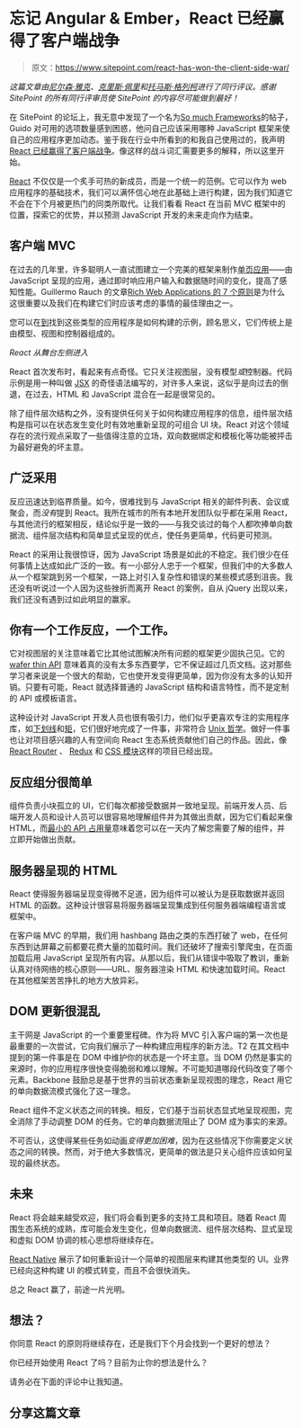 # 忘记 Angular & Ember，React 已经赢得了客户端战争

> 原文：<https://www.sitepoint.com/react-has-won-the-client-side-war/>

*这篇文章由[尼尔森·雅克](https://twitter.com/nilsonjacques)、[克里斯·佩里](https://www.sitepoint.com/author/cperry/)和[托马斯·格列柯](https://www.sitepoint.com/author/tgreco/)进行了同行评议。感谢 SitePoint 的所有同行评审员使 SitePoint 的内容尽可能做到最好！*

在 SitePoint 的论坛上，我无意中发现了一个名为[So much Frameworks](https://community.sitepoint.com/t/so-many-frameworks/205290)的帖子，Guido 对可用的选项数量感到困惑，他问自己应该采用哪种 JavaScript 框架来使自己的应用程序更加动态。鉴于我在行业中所看到的和我自己使用过的，我声明 [React 已经赢得了客户端战争](https://community.sitepoint.com/t/so-many-frameworks/205290/28?u=pullo)。像这样的战斗词汇需要更多的解释，所以这里开始。

[React](https://facebook.github.io/react/) 不仅仅是一个炙手可热的新成员，而是一个统一的范例。它可以作为 web 应用程序的基础技术，我们可以满怀信心地在此基础上进行构建，因为我们知道它不会在下个月被更热门的同类所取代。让我们看看 React 在当前 MVC 框架中的位置，探索它的优势，并以预测 JavaScript 开发的未来走向作为结束。

## 客户端 MVC

在过去的几年里，许多聪明人一直试图建立一个完美的框架来制作[单页应用](https://en.wikipedia.org/wiki/Single-page_application)——由 JavaScript 呈现的应用，通过即时响应用户输入和数据随时间的变化，提高了感知性能。Guillermo Rauch 的文章[Rich Web Applications 的 7 个原则](http://rauchg.com/2014/7-principles-of-rich-web-applications)是为什么这很重要以及我们在构建它们时应该考虑的事情的最佳理由之一。

您可以在[到](http://todomvc.com/)找到这些类型的应用程序是如何构建的示例，顾名思义，它们传统上是由模型、视图和控制器组成的。

*React 从舞台左侧进入*

React 首次发布时，看起来有点奇怪。它只关注视图层，没有模型*或*控制器。代码示例是用一种叫做 [JSX](https://facebook.github.io/react/docs/jsx-in-depth.html) 的奇怪语法编写的，对许多人来说，这似乎是向过去的倒退，在过去，HTML 和 JavaScript 混合在一起是很常见的。

除了组件层次结构之外，没有提供任何关于如何构建应用程序的信息，组件层次结构是指可以在状态发生变化时有效地重新呈现的可组合 UI 块。React 对这个领域存在的流行观点采取了一些值得注意的立场，双向数据绑定和模板化等功能被抨击为最好避免的坏主意。

## 广泛采用

反应迅速达到临界质量。如今，很难找到与 JavaScript 相关的邮件列表、会议或聚会，而*没有*提到 React。我所在城市的所有本地开发团队似乎都在采用 React，与其他流行的框架相反，结论似乎是一致的——与我交谈过的每个人都吹捧单向数据流、组件层次结构和简单显式呈现的优点，使任务更简单，代码更可预测。

React 的采用让我很惊讶，因为 JavaScript 场景是如此的不稳定。我们很少在任何事情上达成如此广泛的一致。有一小部分人忠于一个框架，但我们中的大多数人从一个框架跳到另一个框架，一路上对引入复杂性和错误的某些模式感到沮丧。我还没有听说过一个人因为这些挫折而离开 React 的案例，自从 jQuery 出现以来，我们还没有遇到过如此明显的赢家。

## 你有一个工作反应，一个工作。

它对视图层的关注意味着它比其他试图解决所有问题的框架更少固执己见。它的 [wafer thin API](https://www.youtube.com/watch?v=4anAwXYqLG8) 意味着真的没有太多东西要学，它不保证超过几页文档。这对那些学习者来说是一个很大的帮助，它也使开发变得更简单，因为你没有太多的认知开销。只要有可能，React 就选择普通的 JavaScript 结构和语言特性，而不是定制的 API 或模板语言。

这种设计对 JavaScript 开发人员也很有吸引力，他们似乎更喜欢专注的实用程序库，如[下划线](http://underscorejs.org/)和[矩](http://momentjs.com/)，它们很好地完成了一件事，非常符合 [Unix 哲学](https://en.wikipedia.org/wiki/Unix_philosophy)。做好一件事也让对项目感兴趣的人有空间向 React 生态系统贡献他们自己的作品。因此，像 [React Router](https://github.com/rackt/react-router) 、 [Redux](https://github.com/rackt/redux) 和 [CSS 模块](https://github.com/gajus/react-css-modules)这样的项目已经出现。

## 反应组分很简单

组件负责小块孤立的 UI，它们每次都接受数据并一致地呈现。前端开发人员、后端开发人员和设计人员可以很容易地理解组件并为其做出贡献，因为它们看起来像 HTML，而[最小的 API 占用量](https://www.youtube.com/watch?v=4anAwXYqLG8)意味着您可以在一天内了解您需要了解的组件，并立即开始做出贡献。

## 服务器呈现的 HTML

React 使得服务器端呈现变得微不足道，因为组件可以被认为是获取数据并返回 HTML 的函数。这种设计很容易将服务器端呈现集成到任何服务器端编程语言或框架中。

在客户端 MVC 的早期，我们用 hashbang 路由之类的东西打破了 web，在任何东西到达屏幕之前都要花费大量的加载时间。我们还破坏了搜索引擎爬虫，在页面加载后用 JavaScript 呈现所有内容。从那以后，我们从错误中吸取了教训，重新认真对待网络的核心原则——URL、服务器渲染 HTML 和快速加载时间。React 在其他框架苦苦挣扎的地方大放异彩。

## DOM 更新很混乱

主干网是 JavaScript 的一个重要里程碑。作为将 MVC 引入客户端的第一次也是最重要的一次尝试，它向我们展示了一种构建应用程序的新方法。T2 在其文档中提到的第一件事是在 DOM 中维护你的状态是一个坏主意。当 DOM 仍然是事实的来源时，你的应用程序很快变得脆弱和难以理解。不可能知道哪段代码改变了哪个元素。Backbone 鼓励总是基于世界的当前状态重新呈现视图的理念，React 用它的单向数据流模式强化了这一理念。

React 组件不定义状态之间的转换。相反，它们基于当前状态显式地呈现视图，完全消除了手动调整 DOM 的任务。它的单向数据流阻止了 DOM 成为事实的来源。

不可否认，这使得某些任务如动画*变得更加困难*，因为在这些情况下你需要定义状态之间的转换。然而，对于绝大多数情况，更简单的做法是只关心组件应该如何呈现的最终状态。

## 未来

React 将会越来越受欢迎，我们将会看到更多的支持工具和项目。随着 React 周围生态系统的成熟，库可能会发生变化，但单向数据流、组件层次结构、显式呈现和虚拟 DOM 协调的核心思想将继续存在。

[React Native](https://facebook.github.io/react-native/) 展示了如何重新设计一个简单的视图层来构建其他类型的 UI。业界已经向这种构建 UI 的模式转变，而且不会很快消失。

总之 React 赢了，前途一片光明。

## 想法？

你同意 React 的原则将继续存在，还是我们下个月会找到一个更好的想法？

你已经开始使用 React 了吗？目前为止你的想法是什么？

请务必在下面的评论中让我知道。

## 分享这篇文章